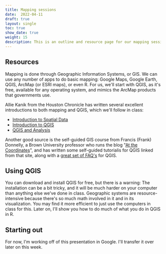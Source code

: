 ```yaml
---
title: Mapping sessions 
date:  2022-04-11
draft: true
layout: single
toc: true
show_date: true
weight: 15
description: This is an outline and resource page for our mapping sessions. I'm making it instead of a textbook chapter because our textbook format is a little difficult for this. It will contain links to examples.
--- 
```


## Resources

Mapping is done through Geographic Information Systems, or GIS. We can use any number of apps to do basic mapping: Google Maps, Google Earth, QGIS, ArcMap (or ESRI maps), or even R. For us, we'll start with QGIS, as it's free, available for any operating system, and mimics the ArcMap products that governments use. 

Allie Kanik from the Houston Chronicle has written several excellent introductions to both mapping and QGIS, which we'll follow in class: 

* [Introduction to Spatial Data](https://docs.google.com/document/d/1RQa1SoCTSXt4M-NC93U93vScXxn79sWzqJsDVKmqtPQ/edit#heading=h.b56ghjle2ufi)
* [Introduction to QGIS](https://docs.google.com/document/d/1IuPyht3HhYzQNggURBXedp4O4jF6f_lyRoZV10sKrus/edit)
* [QGIS and Analysis](https://docs.google.com/document/d/1LCjMGMst95GeBnMx-dmVQ66-XiaCB3uz6NrZzluYNMk/edit)

Another good source is the self-guided GIS course from Francis (Frank) Donnelly, a Brown University professor who runs the blog "[At the Coordinates](https://atcoordinates.info/)", and has written some self-guided tutorialis for QGIS linked from that site, along with a [great set of FAQ's](https://library.brown.edu/create/gis/wp-content/uploads/sites/87/2021/08/qgis_faqs.pdf) for QGIS.  

## Using QGIS

You can download and install QGIS for free, but there is a warning: The installation can be a bit tricky, and it will be much harder on your computer than anything else we've done in class. Geographic systems are resource-intensive because there's so much math involved in it and in its visualization. You may find it more efficient to just use the computers in class for this. Later on, I'll show you how to do much of what you do in QGIS in R.

## Starting out

For now, I'm working off of this presentation in Google. I'll transfer it over later on this week. 
